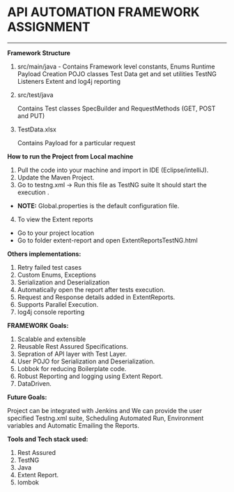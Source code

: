 # API AUTOMATION FRAMEWORK ASSIGNMENT
------------------------------------------------------------
**Framework Structure**

1. src/main/java - 
	Contains   Framework level constants, 
			    Enums
			    Runtime Payload Creation						POJO classes
				Test Data get and set utilities
				TestNG Listeners
				Extent and log4j reporting

2. src/test/java
				
	Contains 	Test classes
				SpecBuilder and RequestMethods (GET, POST and PUT)

3. TestData.xlsx
				 
	Contains Payload for a particular request

**How to run the Project from Local machine**
1. Pull the code into your machine and import in IDE (Eclipse/intelliJ).
2. Update the Maven Project.
3. Go to testng.xml -> Run this file as TestNG suite
  It should start the execution .
 - **NOTE:** Global.properties is the default configuration file.
4. To view the Extent reports 
 - Go to your project location
 - Go to folder extent-report and open ExtentReportsTestNG.html


**Others implementations:**
1. Retry failed test cases
2. Custom Enums, Exceptions
3. Serialization and Deserialization 
4. Automatically open the report after tests execution.
5. Request and Response details added in ExtentReports.
6. Supports Parallel Execution.
7. log4j console reporting

**FRAMEWORK Goals:**
1. Scalable and extensible
2. Reusable Rest Assured Specifications.
3. Sepration of API layer with Test Layer.
4. User POJO for Serialization and Deserialization.
5. Lobbok for reducing Boilerplate code.
6. Robust Reporting and logging using Extent Report.
7. DataDriven.


**Future Goals:**

 Project can be integrated with Jenkins and We can provide the user specified Testng.xml suite,
 Scheduling Automated Run, Environment variables and Automatic Emailing the Reports.


**Tools and Tech stack used:**
1. Rest Assured
2. TestNG
3. Java
4. Extent Report.
5. lombok






